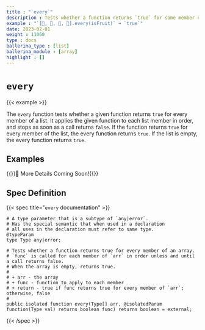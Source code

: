 ```yaml
---
title : "`every`"
description : Tests whether a function returns `true` for some member of an array.
example : "`[🍎, 🍇, 🍌, 🍓].every(isFruit)` ➜ `true`"
date: 2023-02-01
weight : 11060
type : docs
ballerina_type : [list]
ballerina_module : [array]
highlight : []
---
```


# `every`

{{< example >}}

The `every` function tests whether a given function returns `true` for every member of a list. It applies the given function to each list member in order, and stops as soon as a call returns `false`. If the function returns `true` for every member of the list, the every function returns `true`. If the list is empty, the every function returns `true`. 

## Examples

{{<hint>}}🚧 More Details Coming Soon!{{</hint>}}

## Spec Definition

{{< spec title="`every` documentation" >}}

```ballerina
# A type parameter that is a subtype of `any|error`.
# Has the special semantic that when used in a declaration
# all uses in the declaration must refer to same type.
@typeParam
type Type any|error;

# Tests whether a function returns true for every member of an array.
# `func` is called for each member of `arr` in order unless and until a call returns false.
# When the array is empty, returns true.
#
# + arr - the array
# + func - function to apply to each member
# + return - true if func returns true for every member of `arr`; otherwise, false
# 
public isolated function every(Type[] arr, @isolatedParam function(Type val) returns boolean func) returns boolean = external;
```

{{< /spec >}}
